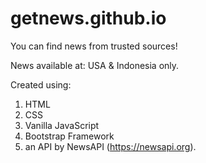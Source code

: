 # getnews.github.io

You can find news from trusted sources!

News available at: USA & Indonesia only.

Created using:<ol>
    <li>HTML</li>
    <li>CSS</li>
    <li>Vanilla JavaScript</li>
    <li>Bootstrap Framework</li>
    <li>an API by NewsAPI (https://newsapi.org).</li>
  </ol>
